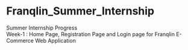 # Franqlin_Summer_Internship
Summer Internship Progress  
Week-1 : Home Page, Registration Page and Login page for Franqlin E-Commerce Web Application
